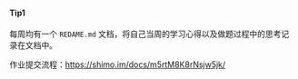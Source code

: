 
#### Tip1
每周均有一个 `REDAME.md` 文档，将自己当周的学习心得以及做题过程中的思考记录在文档中。

作业提交流程：https://shimo.im/docs/m5rtM8K8rNsjw5jk/ 

